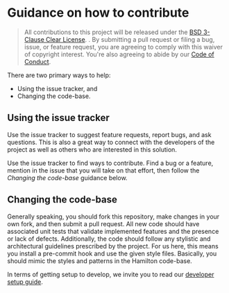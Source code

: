 # Guidance on how to contribute

> All contributions to this project will be released under the [BSD 3-Clause Clear License](LICENSE). .
> By submitting a pull request or filing a bug, issue, or
> feature request, you are agreeing to comply with this waiver of copyright interest.
> You're also agreeing to abide by our [Code of Conduct](CODE_OF_CONDUCT.md).


There are two primary ways to help:
 - Using the issue tracker, and
 - Changing the code-base.


## Using the issue tracker

Use the issue tracker to suggest feature requests, report bugs, and ask questions.
This is also a great way to connect with the developers of the project as well
as others who are interested in this solution.

Use the issue tracker to find ways to contribute. Find a bug or a feature, mention in
the issue that you will take on that effort, then follow the _Changing the code-base_
guidance below.


## Changing the code-base

Generally speaking, you should fork this repository, make changes in your
own fork, and then submit a pull request. All new code should have associated
unit tests that validate implemented features and the presence or lack of defects.
Additionally, the code should follow any stylistic and architectural guidelines
prescribed by the project. For us here, this means you install a pre-commit hook and use
the given style files. Basically, you should mimic the styles and patterns in the Hamilton code-base.

In terms of getting setup to develop, we invite you to read our [developer setup guide](developer_setup.md).
